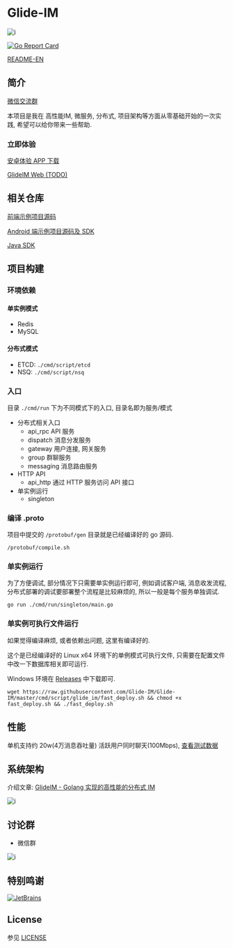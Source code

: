 # Glide-IM

![i](_art/logo.png)

[![Go Report Card](https://goreportcard.com/badge/github.com/dengzii/go_im)](https://goreportcard.com/report/github.com/dengzii/go_im)

[README-EN](README_EN.md)

## 简介

[微信交流群](https://github.com/Glide-IM/GlideIM/issues/3)

本项目是我在 高性能IM, 微服务, 分布式, 项目架构等方面从零基础开始的一次实践, 希望可以给你带来一些帮助.

### 立即体验

[安卓体验 APP 下载](https://github.com/Glide-IM/Glide-IM-Android/releases)

[GlideIM Web (TODO)](https://github.com/Glide-IM/Glide-IM-Web)

## 相关仓库

[前端示例项目源码](https://github.com/Glide-IM/im_web)

[Android 端示例项目源码及 SDK](https://github.com/Glide-IM/Glide-IM-Android)

[Java SDK](https://github.com/Glide-IM/Glide-IM-Java-SDK)

## 项目构建

### 环境依赖

#### 单实例模式

- Redis
- MySQL

#### 分布式模式

- ETCD: `./cmd/script/etcd`
- NSQ: `./cmd/script/nsq`

### 入口

目录 `./cmd/run` 下为不同模式下的入口, 目录名即为服务/模式

- 分布式相关入口
    - api_rpc API 服务
    - dispatch 消息分发服务
    - gateway 用户连接, 网关服务
    - group 群聊服务
    - messaging 消息路由服务
- HTTP API
    - api_http 通过 HTTP 服务访问 API 接口
- 单实例运行
    - singleton

### 编译 .proto

项目中提交的 `/protobuf/gen` 目录就是已经编译好的 go 源码.

```shell
/protobuf/compile.sh
```

### 单实例运行

为了方便调试, 部分情况下只需要单实例运行即可, 例如调试客户端, 消息收发流程, 分布式部署的调试要部署整个流程是比较麻烦的, 所以一般是每个服务单独调试.

```shell
go run ./cmd/run/singleton/main.go
```

### 单实例可执行文件运行

如果觉得编译麻烦, 或者依赖出问题, 这里有编译好的.

这个是已经编译好的 Linux x64 环境下的单例模式可执行文件, 只需要在配置文件中改一下数据库相关即可运行.

Windows 环境在 [Releases](https://github.com/Glide-IM/Glide-IM/releases) 中下载即可.

```shell
wget https://raw.githubusercontent.com/Glide-IM/Glide-IM/master/cmd/script/glide_im/fast_deploy.sh && chmod +x fast_deploy.sh && ./fast_deploy.sh 
```

## 性能

单机支持约 20w(4万消息吞吐量) 活跃用户同时聊天(100Mbps), [查看测试数据](https://github.com/Glide-IM/Glide-IM/blob/master/doc/performance_test.md)

## 系统架构

介绍文章: [GlideIM - Golang 实现的高性能的分布式 IM](https://github.com/Glide-IM/Glide-IM/blob/master/doc/arch.md)

![i](_art/system_arch.png)

## 讨论群

- 微信群

![i](_art/wechat-group.png)

## 特别鸣谢

[![JetBrains](https://resources.jetbrains.com/storage/products/company/brand/logos/jb_beam.svg)]( https://jb.gg/OpenSourceSupport)

## License

参见 [LICENSE](LICENSE)
